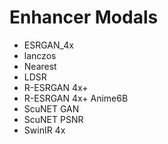 # Enhancer Modals

- ESRGAN_4x
- lanczos 
- Nearest
- LDSR 
- R-ESRGAN 4x+
- R-ESRGAN 4x+ Anime6B
- ScuNET GAN
- ScuNET PSNR
- SwinIR 4x